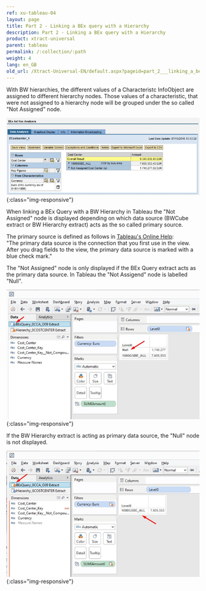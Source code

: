 ```yaml
---
ref: xu-tableau-04
layout: page
title: Part 2 - Linking a BEx query with a Hierarchy
description: Part 2 - Linking a BEx query with a Hierarchy
product: xtract-universal
parent: tableau
permalink: /:collection/:path
weight: 4
lang: en_GB
old_url: /Xtract-Universal-EN/default.aspx?pageid=part_2___linking_a_bex_query_with_a_hierarchy
---
```


With BW hierarchies, the different values of a Characteristc InfoObject are assigned to different hierarchy nodes. Those values of a characteristic, that were not assigned to a hierarchy node will be grouped under the so called "Not Assigned" node.

![BExQuery_notAssigned_node](/img/content/BExQuery_notAssigned_node.png){:class="img-responsive"}

When linking a BEx Query with a BW Hierarchy in Tableau the "Not Assigned" node is displayed depending on which data source (BWCube extract or BW Hierarchy extract) acts as the so called primary source.

The primary source is defined as follows in [Tableau's Online Help](https://onlinehelp.tableau.com/current/pro/online/mac/en-us/multipleconnections_secondary.html):<br>
"The primary data source is the connection that you first use in the view. After you drag fields to the view, the primary data source is marked with a blue check mark."

The "Not Assigned" node is only displayed if the BEx Query extract acts as the primary data source. In Tableau the "Not Assigend" node is labelled "Null".

![Tableau_Relationship_with_Null_Node](/img/content/Tableau_Relationship_with_Null_Node.png){:class="img-responsive"}

If the BW Hierarchy extract is acting as primary data source, the "Null" node is not displayed.

![Tableau_Relationship_without_Null_Node](/img/content/Tableau_Relationship_without_Null_Node.png){:class="img-responsive"}

